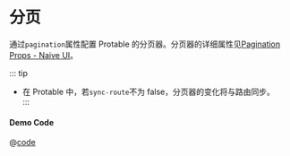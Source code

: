 # 分页

通过`pagination`属性配置 Protable 的分页器。分页器的详细属性见[Pagination Props - Naive UI](https://www.naiveui.com/zh-CN/os-theme/components/pagination#Pagination-Props)。

::: tip

- 在 Protable 中，若`sync-route`不为 false，分页器的变化将与路由同步。  
  :::

<PaginationDemo />

#### Demo Code

@[code](../demo-components/PaginationDemo.vue)
